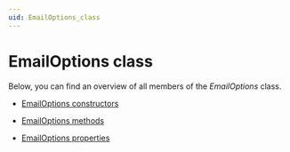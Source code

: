 ```yaml
---
uid: EmailOptions_class
---
```


# EmailOptions class

Below, you can find an overview of all members of the *EmailOptions* class.

- [EmailOptions constructors](EmailOptions_constructors.md)

- [EmailOptions methods](EmailOptions_methods.md)

- [EmailOptions properties](EmailOptions_properties.md)
